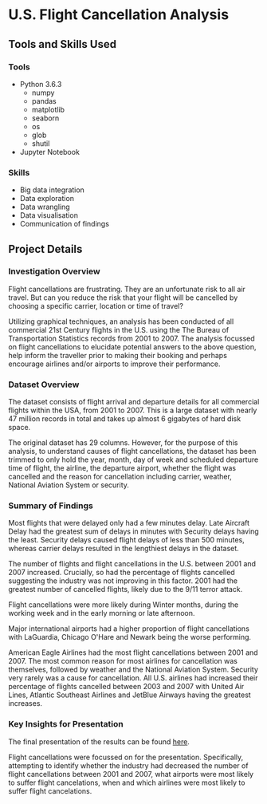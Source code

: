 # U.S. Flight Cancellation Analysis

## Tools and Skills Used

### Tools
- Python 3.6.3
  - numpy
  - pandas
  - matplotlib
  - seaborn
  - os
  - glob
  - shutil
- Jupyter Notebook

### Skills
- Big data integration
- Data exploration
- Data wrangling
- Data visualisation
- Communication of findings

## Project Details

### Investigation Overview

Flight cancellations are frustrating. They are an unfortunate risk to all air travel. But can you reduce the risk that your flight will be cancelled by choosing a specific carrier, location or time of travel?

Utilizing graphical techniques, an analysis has been conducted of all commercial 21st Century flights in the U.S. using the The Bureau of Transportation Statistics records from 2001 to 2007. The analysis focussed on flight cancellations to elucidate potential answers to the above question, help inform the traveller prior to making their booking and perhaps encourage airlines and/or airports to improve their performance.

### Dataset Overview

The dataset consists of flight arrival and departure details for all commercial flights within the USA, from 2001 to 2007. This is a large dataset with nearly 47 million records in total and takes up almost 6 gigabytes of hard disk space.

The original dataset has 29 columns. However, for the purpose of this analysis, to understand causes of flight cancellations, the dataset has been trimmed to only hold the year, month, day of week and scheduled departure time of flight, the airline, the departure airport, whether the flight was cancelled and the reason for cancellation including carrier, weather, National Aviation System or security.

### Summary of Findings

Most flights that were delayed only had a few minutes delay. Late Aircraft Delay had the greatest sum of delays in minutes with Security delays having the least. Security delays caused flight delays of less than 500 minutes, whereas carrier delays resulted in the lengthiest delays in the dataset.

The number of flights and flight cancellations in the U.S. between 2001 and 2007 increased. Crucially, so had the percentage of flights cancelled suggesting the industry was not improving in this factor. 2001 had the greatest number of cancelled flights, likely due to the 9/11 terror attack.

Flight cancellations were more likely during Winter months, during the working week and in the early morning or late afternoon.

Major international airports had a higher proportion of flight cancellations with LaGuardia, Chicago O'Hare and Newark being the worse performing.

American Eagle Airlines had the most flight cancellations between 2001 and 2007. The most common reason for most airlines for cancellation was themselves, followed by weather and the National Aviation System. Security very rarely was a cause for cancellation. All U.S. airlines had increased their percentage of flights cancelled between 2003 and 2007 with United Air Lines, Atlantic Southeast Airlines and JetBlue Airways having the greatest increases. 

### Key Insights for Presentation

The final presentation of the results can be found [here](Presentation_Explanatory_US_Flight_Cancellation.ipynb). 

Flight cancellations were focussed on for the presentation. Specifically, attempting to identify whether the industry had decreased the number of flight cancellations between 2001 and 2007, what airports were most likely to suffer flight cancelations, when and which airlines were most likely to suffer flight cancelations.

